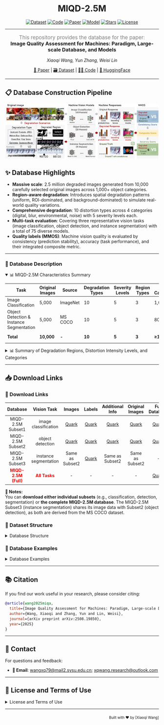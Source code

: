 <div align="center">

# MIQD-2.5M

[![Dataset](https://img.shields.io/badge/Dataset-Available-brightgreen?logo=github)](https://github.com/XiaoqiWang/MIQD-2.5M)
[![Code](https://img.shields.io/badge/Code-Available-orange?logo=github)](https://github.com/XiaoqiWang/MIQA)
[![Paper](https://img.shields.io/badge/Paper-arXiv-b31b1b?logo=arxiv)](https://arxiv.org/abs/2508.19850)
[![Model](https://img.shields.io/badge/Model-HuggingFace-yellow?logo=huggingface)](https://huggingface.co/)
[![Stars](https://img.shields.io/github/stars/XiaoqiWang/MIQD-2.5M?style=social&logo=github)](https://github.com/XiaoqiWang/MIQD-2.5M)
[![License](https://img.shields.io/badge/License-MIT-blue.svg?logo=open-source-initiative)](LICENSE)

</div>

---

<div align="center">


<p align="center" style="color:gray; margin-bottom:0.01em; font-size:1.2em">
This repository provides the database for the paper:
</p>
<h3 align="center" style="margin-top:0.01em;">
Image Quality Assessment for Machines: Paradigm, Large-scale Database, and Models
</h3>

*Xiaoqi Wang, Yun Zhang, Weisi Lin*  

[📖 Paper](https://arxiv.org/abs/2508.19850) | [🗃️ Dataset](https://github.com/XiaoqiWang/MIQD-2.5M) | [👨‍💻 Code](https://github.com/XiaoqiWang/MIQA) | [🤗 HuggingFace](https://huggingface.co/)  

</div>


---

## 📋 Database Construction Pipeline
<div align="center">
  <img src="./assets/database.png" alt="Example Image" width="1400"/>
</div>

## ✨ Database Highlights

- **Massive scale**: 2.5 million degraded images generated from 10,000 carefully selected original images across 1,000+ object categories.
- **Region-aware degradation**: Introduces spatial degradation patterns (uniform, ROI-dominated, and background-dominated) to simulate real-world quality variations.
- **Comprehensive degradation**: 10 distortion types across 4 categories (digital, blur, environmental, noise) with 5 severity levels each.
- **Multi-task evaluation**: Covering three representative vision tasks (image classification, object detection, and instance segmentation) with a total of 75 diverse models.
- **Quality labels (MMOS)**: Machine vision quality is evaluated by consistency (prediction stability), accuracy (task performance), and their integrated composite metric.
---

### 📝 Database Description 
<details open>
<summary>📊 MIQD-2.5M Characteristics Summary</summary>

| Task | Original Images | Source | Degradation Types | Severity Levels | Region Types | Object Categories | Degraded Images | Resolution Range |
|------|-----------------|--------|-------------------|-----------------|--------------|-------------------|-----------------|------------------|
| Image Classification | 5,000 | ImageNet | 10 | 5 | 3 | 1,000 | 1,250,000 | 262×415 ~ 4288×2848 |
| Object Detection & Instance Segmentation | 5,000 | MS COCO | 10 | 5 | 3 | 80 | 1,250,000 | 200×145 ~ 640×640 |
| **Total** | **10,000** | **-** | **10** | **5** | **3** | **≥1,000** | **2,500,000** | **200×145 ~ 4288×2848** |

</details>

<details>
<summary>📊 Summary of Degradation Regions, Distortion Intensity Levels, and Categories </summary>

Each pair (x, y) represents ROI distortion intensity `x` and background distortion intensity `y`.
<table>
  <thead>
    <tr>
      <th>Degraded Region</th>
      <th>Degraded Severity</th>
      <th>Degraded Region</th>
      <th>Degraded Severity</th>
      <th>Degraded Region</th>
      <th>Degraded Severity</th>
      <th>Degraded Category</th>
      <th>Degraded Name</th>
    </tr>
  </thead>
  <tbody>
    <tr>
      <td rowspan="10"><b>Uniform Distortion (UD)</b></td>
      <td>(1, 1)</td>
      <td rowspan="10"><b>ROI-Dominated Distortion (ROI-DD)</b></td>
      <td>(2, 1)</td>
      <td rowspan="10"><b>Background-Dominated Distortion (BG-DD)</b></td>
      <td>(1, 2)</td>
      <td rowspan="3">Digital</td>
      <td>Contrast</td>
    </tr>
    <tr>
      <td></td>
      <td>(3, 1)</td>
      <td>(1, 3)</td>
      <td>Pixelate</td>
    </tr>
    <tr>
      <td>(2, 2)</td>
      <td>(4, 1)</td>
      <td>(1, 4)</td>
      <td>JPEG</td>
    </tr>
    <tr>
      <td></td>
      <td>(5, 1)</td>
      <td>(1, 5)</td>
      <td rowspan="3">Blur</td>
      <td>Motion blur</td>
    </tr>
    <tr>
      <td>(3, 3)</td>
      <td>(3, 2)</td>
      <td>(2, 3)</td>
      <td>Defocus blur</td>
    </tr>
    <tr>
      <td></td>
      <td>(4, 2)</td>
      <td>(2, 4)</td>
      <td>Glass blur</td>
    </tr>
    <tr>
      <td>(4, 4)</td>
      <td>(5, 2)</td>
      <td>(2, 5)</td>
      <td rowspan="3">Environmental Conditions</td>
      <td>Fog</td>
    </tr>
    <tr>
      <td></td>
      <td>(4, 3)</td>
      <td>(3, 4)</td>
      <td>Snow</td>
    </tr>
    <tr>
      <td>(5, 5)</td>
      <td>(5, 3)</td>
      <td>(3, 5)</td>
      <td>Darkness</td>
    </tr>
    <tr>
      <td></td>
      <td>(5, 4)</td>
      <td>(4, 5)</td>
      <td>Noise</td>
      <td>Gaussian noise</td>
    </tr>
  </tbody>
</table>

</details>

---

## 📥 Download Links
### 🔗 Download Links

|                    **Database**                     |               **Vision Task**                |                                      **Images**                                      |                                     **Labels**                                      |                  **Additional Info**                  |                  **Original Images**                   |                    **Full Database**                     |       **Size**        |
|:---------------------------------------------------:|:--------------------------------------------:|:------------------------------------------------------------------------------------:|:-----------------------------------------------------------------------------------:|:-----------------------------------------------------:|:------------------------------------------------------:|:--------------------------------------------------------:|:---------------------:|
|                  MIQD-2.5M Subset1                  |             image classification             |                [Quark](https://pan.quark.cn/s/7a73d291916c?pwd=YbkN)                 |                [Quark](https://pan.quark.cn/s/a25974888815?pwd=fhFA)                | [Quark](https://pan.quark.cn/s/ee5ebe92ef60?pwd=LnQA) | [Quark](https://pan.quark.cn/s/c80d65234c08?pwd=vKrS)  |  [Quark](https://pan.quark.cn/s/6bb6858b82c6?pwd=pMrw)   |        ~458 GB        |
|                  MIQD-2.5M Subset2                  |               object detection               |                [Quark](https://pan.quark.cn/s/10fa155b893f?pwd=Gq3X)                 |                [Quark](https://pan.quark.cn/s/dbea86b84464?pwd=12Xz)                | [Quark](https://pan.quark.cn/s/07362eb4edd7?pwd=dKy4) | [Quark](https://pan.quark.cn/s/9526158abaf4?pwd=A9Ud)  |  [Quark](https://pan.quark.cn/s/9de83a862deb?pwd=4n7U)   |        ~480 GB        |
|                  MIQD-2.5M Subset3                  |            instance segmentation             |                                   Same as Subset2                                    |                [Quark](https://pan.quark.cn/s/d6290cd0ef1c?pwd=JTfz)                |                           Same as Subset2                          |                           Same as Subset2                            |                            -                             | ~227.3MB (Label only) |
| <span style="color:red">**MIQD-2.5M (Full)**</span> | <span style="color:red">**All Tasks**</span> | -|        -| -| -|                        [Quark](https://pan.quark.cn/s/34ab8b196851?pwd=nd6t) |                     **~916.2GB**                      |

**📌 Notes:**  
You can **download either individual subsets** (e.g., classification, detection, segmentation) or **the complete **MIQD-2.5M** database**.
The MIQD-2.5M Subset3 (instance segmentation) shares its image data with Subset2 (object detection), as both are derived from the MS COCO dataset.
### 📂 Dataset Structure
<details>
<summary>Database Structure</summary>

```
MIQD_2.5M/
├── miqa_cls/                        # Image classification subset
│   ├── images/                      
│   │   ├── ILSVRC2012_val_00000012/
│   │   │   └──ILSVRC2012_val_00000012_contrast_1.png
│   │   │   └──ILSVRC2012_val_00000012_contrast_2.png
│   │   │   └──...
│   │   ├── ILSVRC2012_val_00000023/
│   │   └── ...
│   ├── labels/                     
│   │   └── ILSVRC2012_val_00000012_mmos.csv
│   │   └── ILSVRC2012_val_00000023_mmos.csv    
│   │   └── ...
│   ├──src_images/ 
│   │    └── ILSVRC2012_val_00000012.JPEG
│   │    └── ...               
│   └── additional_info/ 
│
├── miqa_det/                        # Object detection subset
│   ├── images/                      
│   │   ├── 000000000139/
│   │   │   └── 000000000139_contrast_1.png
│   │   │   └── ...
│   │   ├── 000000000285/
│   │   └── ...
│   ├── labels/                     
│   │   └── 000000000139_accuracy.csv
│   │   └── 000000000139_consistency.csv    
│   │   └── ...
│   ├──src_images/ 
│   │    └── 000000000139.jpg
│   │    └── ...               
│   └── additional_info/         
│
├── miqa_ins/                        # Instance segmentation subset
 ......
│
└── README.md

```

</details>

### 🧪 Database Examples

<details>

<summary>Database Examples</summary>

<div align="center">
  <img src="./assets/examples.png" alt="Example Image" width="1400"/>
</div>
Sample illustration showcasing the corresponding  
<span style="color:#9ACD32; font-weight:bold">PSNR</span>,  
<span style="color:#556B2F; font-weight:bold">SSIM</span>, and  
<span style="color:#006400; font-weight:bold">LPIPS</span> values,
along with the predicted <span style="color:#6495ED; font-weight:bold"> Consistency</span>,  
<span style="color:#000080; font-weight:bold">Accuracy</span>, and <span style="color:#191970; font-weight:bold">Composite</span> scores, and their respective ground-truth<span style="color:#FF7F50; font-weight:bold"> Consistency</span>, <span style="color:#FF4500; font-weight:bold">Accuracy</span>, and<span style="color:#8B4513; font-weight:bold"> Composite</span> scores.  
Panels (a)–(d), (e)–(g), and (h)–(j) present example images along with MIQA-related scores for image classification under UD, object detection under ROI-DD, and instance segmentation under BG-DD, respectively. Numbers in parentheses indicate distortion severity in ROI and background regions.
Note: Lower LPIPS indicates higher perceptual quality, whereas higher values are preferred for other metrics.

</details>

---

## 📚 Citation

If you find our work useful in your research, please consider citing:

```bibtex
@article{wang2025miqa,
  title={Image Quality Assessment for Machines: Paradigm, Large-scale Database, and Models},
  author={Wang, Xiaoqi and Zhang, Yun and Lin, Weisi},
  journal={arXiv preprint arXiv:2508.19850},
  year={2025}
}
```

---

## 📮 Contact

For questions and feedback:

- **📧 Email**: wangxq79@mail2.sysu.edu.cn; xqwang.research@outlook.com

---

## 📄 License and Terms of Use

<details>
<summary>License and Terms of Use</summary>

**License:** This project is released under the MIT License.

**Academic Use Only:** Non-commercial research and educational purposes only.

**Citation Required:** Users must cite the associated paper in all publications.

**Source Attribution:** All images derive from publicly available datasets (ImageNet, MS COCO). Original copyrights remain with respective owners.

**User Responsibility:** Comply with applicable laws and ethical standards. No harmful or discriminatory use.

</details>
 
---

<div align="right">
  <sub>Built with ❤️ by [Xiaoqi Wang]</sub>
</div>